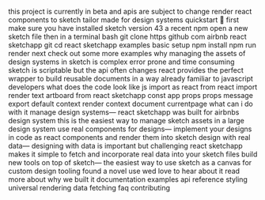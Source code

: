 this project is currently in beta and apis are subject to change render react components to sketch tailor made for design systems quickstart 🏃‍ first make sure you have installed sketch version 43 a recent npm open a new sketch file then in a terminal bash git clone https github com airbnb react sketchapp git cd react sketchapp examples basic setup npm install npm run render next check out some more examples why managing the assets of design systems in sketch is complex error prone and time consuming sketch is scriptable but the api often changes react provides the perfect wrapper to build reusable documents in a way already familiar to javascript developers what does the code look like js import as react from react import render text artboard from react sketchapp const app props props message export default context render context document currentpage what can i do with it manage design systems— react sketchapp was built for airbnbs design system this is the easiest way to manage sketch assets in a large design system use real components for designs— implement your designs in code as react components and render them into sketch design with real data— designing with data is important but challenging react sketchapp makes it simple to fetch and incorporate real data into your sketch files build new tools on top of sketch— the easiest way to use sketch as a canvas for custom design tooling found a novel use wed love to hear about it read more about why we built it documentation examples api reference styling universal rendering data fetching faq contributing